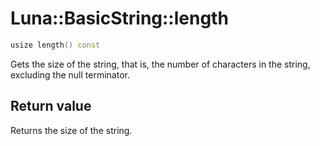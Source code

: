 # Luna::BasicString::length

```c++
usize length() const
```

Gets the size of the string, that is, the number of characters in the string, excluding the null terminator. 



## Return value
Returns the size of the string. 

